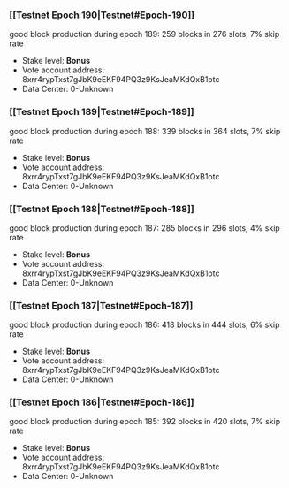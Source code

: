 ### [[Testnet Epoch 190|Testnet#Epoch-190]]
good block production during epoch 189: 259 blocks in 276 slots, 7% skip rate
* Stake level: **Bonus** 
* Vote account address: 8xrr4rypTxst7gJbK9eEKF94PQ3z9KsJeaMKdQxB1otc
* Data Center: 0-Unknown
### [[Testnet Epoch 189|Testnet#Epoch-189]]
good block production during epoch 188: 339 blocks in 364 slots, 7% skip rate
* Stake level: **Bonus** 
* Vote account address: 8xrr4rypTxst7gJbK9eEKF94PQ3z9KsJeaMKdQxB1otc
* Data Center: 0-Unknown
### [[Testnet Epoch 188|Testnet#Epoch-188]]
good block production during epoch 187: 285 blocks in 296 slots, 4% skip rate
* Stake level: **Bonus** 
* Vote account address: 8xrr4rypTxst7gJbK9eEKF94PQ3z9KsJeaMKdQxB1otc
* Data Center: 0-Unknown
### [[Testnet Epoch 187|Testnet#Epoch-187]]
good block production during epoch 186: 418 blocks in 444 slots, 6% skip rate
* Stake level: **Bonus** 
* Vote account address: 8xrr4rypTxst7gJbK9eEKF94PQ3z9KsJeaMKdQxB1otc
* Data Center: 0-Unknown
### [[Testnet Epoch 186|Testnet#Epoch-186]]
good block production during epoch 185: 392 blocks in 420 slots, 7% skip rate
* Stake level: **Bonus** 
* Vote account address: 8xrr4rypTxst7gJbK9eEKF94PQ3z9KsJeaMKdQxB1otc
* Data Center: 0-Unknown